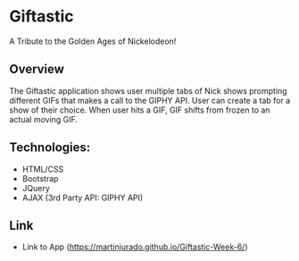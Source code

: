 # Giftastic
A Tribute to the Golden Ages of Nickelodeon! 
## Overview
The Giftastic application shows user multiple tabs of Nick shows prompting different GIFs that makes a call to the GIPHY API. User can create a tab for a show of their choice. When user hits a GIF, GIF shifts from frozen to an actual moving GIF.

## Technologies:
- HTML/CSS 
- Bootstrap
- JQuery
- AJAX (3rd Party API: GIPHY API)



## Link
- Link to App (https://martinjurado.github.io/Giftastic-Week-6/)
